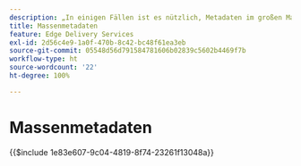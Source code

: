 ```yaml
---
description: „In einigen Fällen ist es nützlich, Metadaten im großen Maßstab auf eine Website anzuwenden. Häufige Anwendungsfälle umfassen:“
title: Massenmetadaten
feature: Edge Delivery Services
exl-id: 2d56c4e9-1a0f-470b-8c42-bc48f61ea3eb
source-git-commit: 05548d56d791584781606b02839c5602b4469f7b
workflow-type: ht
source-wordcount: '22'
ht-degree: 100%

---
```


# Massenmetadaten

{{$include 1e83e607-9c04-4819-8f74-23261f13048a}}
